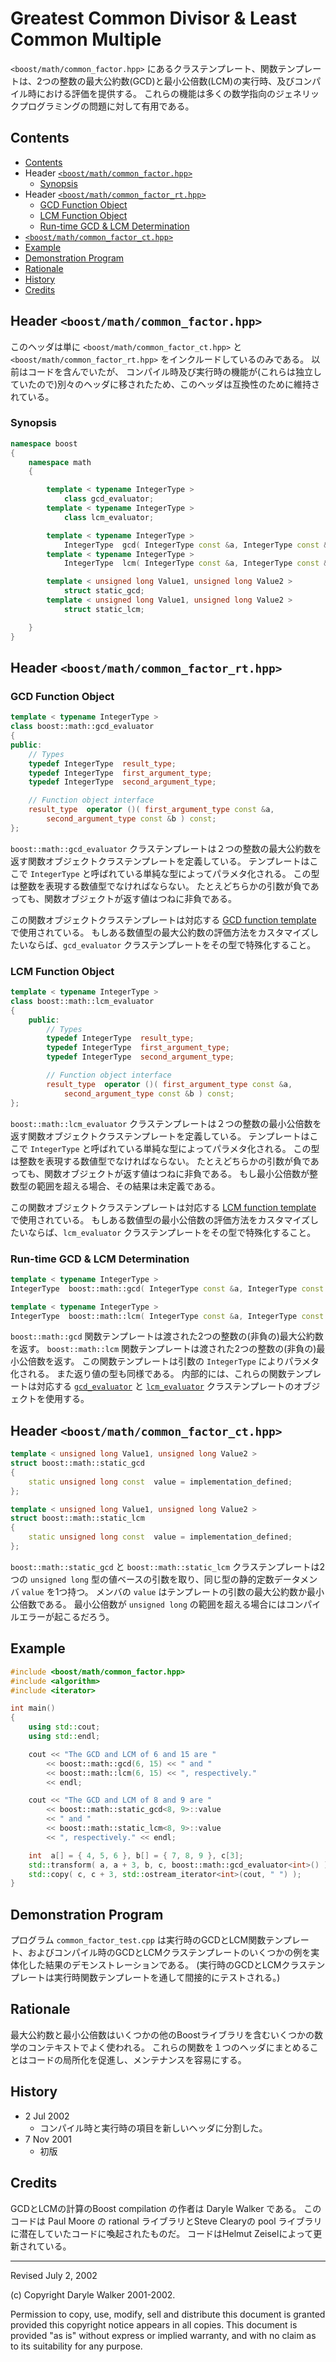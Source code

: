 # Greatest Common Divisor & Least Common Multiple

`<boost/math/common_factor.hpp>` にあるクラステンプレート、関数テンプレートは、2つの整数の最大公約数(GCD)と最小公倍数(LCM)の実行時、及びコンパイル時における評価を提供する。
これらの機能は多くの数学指向のジェネリックプログラミングの問題に対して有用である。

## <a id="contents">Contents</a>

- [Contents](#contents)
- Header [`<boost/math/common_factor.hpp>`](#cf_hpp)
	- [Synopsis](#synopsis)
- Header [`<boost/math/common_factor_rt.hpp>`](#cfrt_hpp)
	- [GCD Function Object](#gcd_obj)
	- [LCM Function Object](#lcm_obj)
	- [Run-time GCD & LCM Determination](#run_gcd_lcm)
- [`<boost/math/common_factor_ct.hpp>`](#cfct_hpp)
- [Example](#example)
- [Demonstration Program](#demo)
- [Rationale](#rationale)
- [History](#history)
- [Credits](#credits)

## Header <a id="cf_hpp">`<boost/math/common_factor.hpp>`</a>

このヘッダは単に `<boost/math/common_factor_ct.hpp>` と `<boost/math/common_factor_rt.hpp>` をインクルードしているのみである。
以前はコードを含んでいたが、 コンパイル時及び実行時の機能が(これらは独立していたので)別々のヘッダに移されたため、このヘッダは互換性のために維持されている。

### <a id="synopsis">Synopsis</a>

```cpp
namespace boost
{
	namespace math
	{

		template < typename IntegerType >
			class gcd_evaluator;
		template < typename IntegerType >
			class lcm_evaluator;

		template < typename IntegerType >
			IntegerType  gcd( IntegerType const &a, IntegerType const &b );
		template < typename IntegerType >
			IntegerType  lcm( IntegerType const &a, IntegerType const &b );

		template < unsigned long Value1, unsigned long Value2 >
			struct static_gcd;
		template < unsigned long Value1, unsigned long Value2 >
			struct static_lcm;

	}
}
```

## Header <a id="cfrt_hpp">`<boost/math/common_factor_rt.hpp>`</a>

### <a id="gcd_obj">GCD Function Object</a>

```cpp
template < typename IntegerType >
class boost::math::gcd_evaluator
{
public:
	// Types
	typedef IntegerType  result_type;
	typedef IntegerType  first_argument_type;
	typedef IntegerType  second_argument_type;

	// Function object interface
	result_type  operator ()( first_argument_type const &a,
		second_argument_type const &b ) const;
};
```

`boost::math::gcd_evaluator` クラステンプレートは２つの整数の最大公約数を返す関数オブジェクトクラステンプレートを定義している。
テンプレートはここで `IntegerType` と呼ばれている単純な型によってパラメタ化される。
この型は整数を表現する数値型でなければならない。
たとえどちらかの引数が負であっても、関数オブジェクトが返す値はつねに非負である。

この関数オブジェクトクラステンプレートは対応する [GCD function template](#run_gcd_lcm) で使用されている。
もしある数値型の最大公約数の評価方法をカスタマイズしたいならば、`gcd_evaluator` クラステンプレートをその型で特殊化すること。

### <a id="lcm_obj">LCM Function Object</a>

```cpp
template < typename IntegerType >
class boost::math::lcm_evaluator
{
	public:
		// Types
		typedef IntegerType  result_type;
		typedef IntegerType  first_argument_type;
		typedef IntegerType  second_argument_type;

		// Function object interface
		result_type  operator ()( first_argument_type const &a,
			second_argument_type const &b ) const;
};
```

`boost::math::lcm_evaluator` クラステンプレートは２つの整数の最小公倍数を返す関数オブジェクトクラステンプレートを定義している。
テンプレートはここで `IntegerType` と呼ばれている単純な型によってパラメタ化される。
この型は整数を表現する数値型でなければならない。
たとえどちらかの引数が負であっても、関数オブジェクトが返す値はつねに非負である。
もし最小公倍数が整数型の範囲を超える場合、その結果は未定義である。

この関数オブジェクトクラステンプレートは対応する [LCM function template](#run_gcd_lcm) で使用されている。
もしある数値型の最小公倍数の評価方法をカスタマイズしたいならば、`lcm_evaluator` クラステンプレートをその型で特殊化すること。

### <a id="run_gcd_lcm">Run-time GCD & LCM Determination</a>

```cpp
template < typename IntegerType >
IntegerType  boost::math::gcd( IntegerType const &a, IntegerType const &b );

template < typename IntegerType >
IntegerType  boost::math::lcm( IntegerType const &a, IntegerType const &b );
```

`boost::math::gcd` 関数テンプレートは渡された2つの整数の(非負の)最大公約数を返す。
`boost::math::lcm` 関数テンプレートは渡された2つの整数の(非負の)最小公倍数を返す。
この関数テンプレートは引数の `IntegerType` によりパラメタ化される。
また返り値の型も同様である。
内部的には、これらの関数テンプレートは対応する [`gcd_evaluator`](#gcd_obj) と [`lcm_evaluator`](#lcm_obj) クラステンプレートのオブジェクトを使用する。

## Header <a id="cfct_hpp">`<boost/math/common_factor_ct.hpp>`</a>

```cpp
template < unsigned long Value1, unsigned long Value2 >
struct boost::math::static_gcd
{
	static unsigned long const  value = implementation_defined;
};

template < unsigned long Value1, unsigned long Value2 >
struct boost::math::static_lcm
{
	static unsigned long const  value = implementation_defined;
};
```

`boost::math::static_gcd` と `boost::math::static_lcm` クラステンプレートは2つの `unsigned long` 型の値ベースの引数を取り、同じ型の静的定数データメンバ `value` を1つ持つ。
メンバの `value` はテンプレートの引数の最大公約数か最小公倍数である。
最小公倍数が `unsigned long` の範囲を超える場合にはコンパイルエラーが起こるだろう。

## <a id="example">Example</a>

```cpp example
#include <boost/math/common_factor.hpp>
#include <algorithm>
#include <iterator>

int main()
{
	using std::cout;
	using std::endl;

	cout << "The GCD and LCM of 6 and 15 are "
		<< boost::math::gcd(6, 15) << " and "
		<< boost::math::lcm(6, 15) << ", respectively."
		<< endl;

	cout << "The GCD and LCM of 8 and 9 are "
		<< boost::math::static_gcd<8, 9>::value
		<< " and "
		<< boost::math::static_lcm<8, 9>::value
		<< ", respectively." << endl;

	int  a[] = { 4, 5, 6 }, b[] = { 7, 8, 9 }, c[3];
	std::transform( a, a + 3, b, c, boost::math::gcd_evaluator<int>() );
	std::copy( c, c + 3, std::ostream_iterator<int>(cout, " ") );
}
```

## <a id="demo">Demonstration Program</a>

プログラム `common_factor_test.cpp` は実行時のGCDとLCM関数テンプレート、およびコンパイル時のGCDとLCMクラステンプレートのいくつかの例を実体化した結果のデモンストレーションである。
(実行時のGCDとLCMクラステンプレートは実行時関数テンプレートを通して間接的にテストされる。)

## <a id="rationale">Rationale</a>

最大公約数と最小公倍数はいくつかの他のBoostライブラリを含むいくつかの数学のコンテキストでよく使われる。
これらの関数を１つのヘッダにまとめることはコードの局所化を促進し、メンテナンスを容易にする。

## <a id="history">History</a>

- 2 Jul 2002
	- コンパイル時と実行時の項目を新しいヘッダに分割した。
- 7 Nov 2001
	- 初版

## <a id="credits">Credits</a>

GCDとLCMの計算のBoost compilation の作者は Daryle Walker である。
このコードは Paul Moore の rational ライブラリとSteve Clearyの pool ライブラリに潜在していたコードに喚起されたものだ。
コードはHelmut Zeiselによって更新されている。

---

Revised July 2, 2002

(c) Copyright Daryle Walker 2001-2002.

Permission to copy, use, modify, sell and distribute this document is granted provided this copyright notice appears in all copies.
This document is provided "as is" without express or implied warranty, and with no claim as to its suitability for any purpose.

